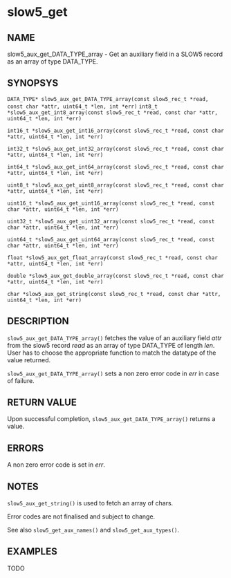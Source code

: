 # slow5_get

## NAME

slow5_aux_get_DATA_TYPE_array - Get an auxiliary field in a SLOW5 record as an array of type DATA_TYPE.

## SYNOPSYS

`DATA_TYPE* slow5_aux_get_DATA_TYPE_array(const slow5_rec_t *read, const char *attr, uint64_t *len, int *err)`
`int8_t *slow5_aux_get_int8_array(const slow5_rec_t *read, const char *attr, uint64_t *len, int *err)`

`int16_t *slow5_aux_get_int16_array(const slow5_rec_t *read, const char *attr, uint64_t *len, int *err)`

`int32_t *slow5_aux_get_int32_array(const slow5_rec_t *read, const char *attr, uint64_t *len, int *err)`

`int64_t *slow5_aux_get_int64_array(const slow5_rec_t *read, const char *attr, uint64_t *len, int *err)`

`uint8_t *slow5_aux_get_uint8_array(const slow5_rec_t *read, const char *attr, uint64_t *len, int *err)`

`uint16_t *slow5_aux_get_uint16_array(const slow5_rec_t *read, const char *attr, uint64_t *len, int *err)`

`uint32_t *slow5_aux_get_uint32_array(const slow5_rec_t *read, const char *attr, uint64_t *len, int *err)`

`uint64_t *slow5_aux_get_uint64_array(const slow5_rec_t *read, const char *attr, uint64_t *len, int *err)`

`float *slow5_aux_get_float_array(const slow5_rec_t *read, const char *attr, uint64_t *len, int *err)`

`double *slow5_aux_get_double_array(const slow5_rec_t *read, const char *attr, uint64_t *len, int *err)`

`char *slow5_aux_get_string(const slow5_rec_t *read, const char *attr, uint64_t *len, int *err)`


## DESCRIPTION
`slow5_aux_get_DATA_TYPE_array()` fetches the value of an auxiliary field *attr* from the slow5 record *read* as an array of type DATA_TYPE of length *len*. User has to choose the appropriate function to match the datatype of the value returned. 

`slow5_aux_get_DATA_TYPE_array()` sets a non zero error code in *err* in case of failure.

## RETURN VALUE

Upon successful completion, `slow5_aux_get_DATA_TYPE_array()` returns a value.

## ERRORS
A non zero error code is set in *err*.

## NOTES
`slow5_aux_get_string()` is used to fetch an array of chars.

Error codes are not finalised and subject to change.

See also `slow5_get_aux_names()` and `slow5_get_aux_types()`.

## EXAMPLES
TODO
